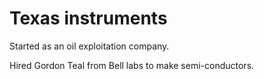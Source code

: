 # Texas instruments

Started as an oil exploitation company.

Hired Gordon Teal from Bell labs to make semi-conductors.

